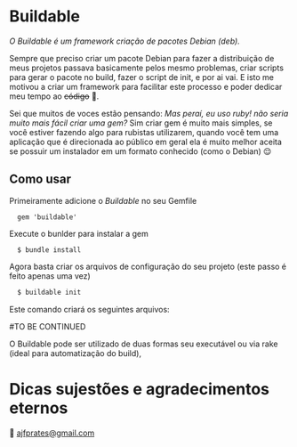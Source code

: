 # Buildable

_O Buildable é um framework criação de pacotes Debian (deb)._

Sempre que preciso criar um pacote Debian para fazer a distribuição de meus projetos passava basicamente pelos mesmo problemas, criar scripts para gerar o pacote no build, fazer o script de init, e por ai vai. E isto me motivou a criar um framework para facilitar este processo e poder dedicar meu tempo ao ~~código~~ :beer:. 

Sei que muitos de voces estão pensando: _Mas peraí, eu uso ruby! não seria muito mais fácil criar uma gem?_
Sim criar gem é muito mais simples, se você estiver fazendo algo para rubistas utilizarem, quando você tem uma aplicação que é direcionada ao público em geral ela é muito melhor aceita se possuir um instalador em um formato conhecido (como o Debian) :relieved:

## Como usar

Primeiramente adicione o *Buildable* no seu Gemfile

```
  gem 'buildable'
```

Execute o bunlder para instalar a gem

```shell
  $ bundle install
```

Agora basta criar os arquivos de configuração do seu projeto (este passo é feito apenas uma vez)

```bash
  $ buildable init
```

Este comando criará os seguintes arquivos:

#TO BE CONTINUED


O Buildable pode ser utilizado de duas formas seu executável ou via rake (ideal para automatização do build), 

# Dicas sujestões e agradecimentos eternos

:email: [ajfprates@gmail.com](mailto:ajfprates@gmail.com)
